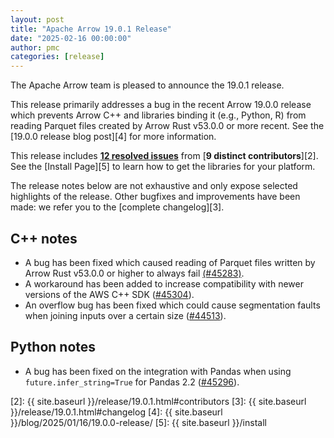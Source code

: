 ```yaml
---
layout: post
title: "Apache Arrow 19.0.1 Release"
date: "2025-02-16 00:00:00"
author: pmc
categories: [release]
---
```

<!--
{% comment %}
Licensed to the Apache Software Foundation (ASF) under one or more
contributor license agreements.  See the NOTICE file distributed with
this work for additional information regarding copyright ownership.
The ASF licenses this file to you under the Apache License, Version 2.0
(the "License"); you may not use this file except in compliance with
the License.  You may obtain a copy of the License at

http://www.apache.org/licenses/LICENSE-2.0

Unless required by applicable law or agreed to in writing, software
distributed under the License is distributed on an "AS IS" BASIS,
WITHOUT WARRANTIES OR CONDITIONS OF ANY KIND, either express or implied.
See the License for the specific language governing permissions and
limitations under the License.
{% endcomment %}
-->

The Apache Arrow team is pleased to announce the 19.0.1 release.

This release primarily addresses a bug in the recent Arrow 19.0.0 release which
prevents Arrow C++ and libraries binding it (e.g., Python, R) from reading
Parquet files created by Arrow Rust v53.0.0 or more recent. See the [19.0.0
release blog post][4] for more information.

This release includes [**12 resolved issues**][1] from [**9 distinct
contributors**][2]. See the [Install Page][5] to learn how to get the libraries for
your platform.

The release notes below are not exhaustive and only expose selected highlights
of the release. Other bugfixes and improvements have been made: we refer
you to the [complete changelog][3].

## C++ notes

- A bug has been fixed which caused reading of Parquet files written by Arrow Rust v53.0.0 or higher to always fail [(#45283)](https://github.com/apache/arrow/issues/45283).
- A workaround has been added to increase compatibility with newer versions of the AWS C++ SDK ([#45304](https://github.com/apache/arrow/issues/45304)).
- An overflow bug has been fixed which could cause segmentation faults when joining inputs over a certain size ([#44513](https://github.com/apache/arrow/issues/44513)).
## Python notes

- A bug has been fixed on the integration with Pandas when using `future.infer_string=True` for Pandas 2.2 ([#45296](https://github.com/apache/arrow/issues/45296)).

[1]: https://github.com/apache/arrow/milestone/68?closed=1
[2]: {{ site.baseurl }}/release/19.0.1.html#contributors
[3]: {{ site.baseurl }}/release/19.0.1.html#changelog
[4]: {{ site.baseurl }}/blog/2025/01/16/19.0.0-release/
[5]: {{ site.baseurl }}/install
